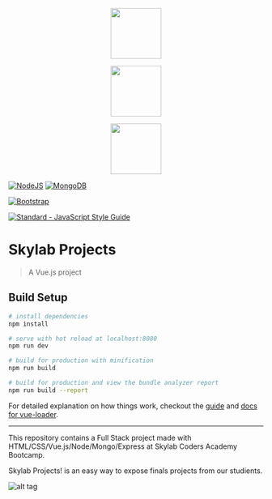 <p align="center"><a href="http://www.skylabcoders.com" target="_blank"><img width="100"src="https://github.com/FransLopez/logo-images/blob/master/logos/skylab-56.png"></a></p>
<p align="center"><a href="https://vuejs.org" target="_blank"><img width="100"src="https://vuejs.org/images/logo.png"></a></p>

<p align="center"><a href="https://nodejs.org/" target="_blank"><img width="100"src="https://github.com/FransLopez/logo-images/blob/master/logos/nodejs.png"></a></p>


[![NodeJS](https://github.com/FransLopez/logo-images/blob/master/logos/nodejs.png)](https://nodejs.org/)
[![MongoDB](https://github.com/FransLopez/logo-images/blob/master/logos/mongodb.png)](https://www.mongodb.com/)

[![Bootstrap](https://github.com/FransLopez/logo-images/blob/master/logos/bootstrap.png)](http://getbootstrap.com/)

[![Standard - JavaScript Style Guide](https://img.shields.io/badge/code%20style-standard-brightgreen.svg)](http://standardjs.com/)

# Skylab Projects

> A Vue.js project

## Build Setup

``` bash
# install dependencies
npm install

# serve with hot reload at localhost:8080
npm run dev

# build for production with minification
npm run build

# build for production and view the bundle analyzer report
npm run build --report
```

For detailed explanation on how things work, checkout the [guide](http://vuejs-templates.github.io/webpack/) and [docs for vue-loader](http://vuejs.github.io/vue-loader).

------

This repository contains a Full Stack project made with HTML/CSS/Vue.js/Node/Mongo/Express at Skylab Coders Academy Bootcamp.

Skylab Projects! is an easy way to expose finals projects from our studients.


![alt tag](https://media.giphy.com/media/xUA7aS2fsY1cZnAiHu/giphy.gif)
